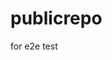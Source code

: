 # publicrepo
for e2e test




















































































































































































































































































































































































































































































